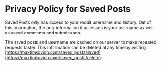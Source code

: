 # Privacy Policy for Saved Posts

Saved Posts only has access to your reddit username and history. Out of this information, the only information it accesses is your username as well as saved comments and submissions.

The saved posts and username are cached on our server to make repeated requests faster. This information can be deleted at any time by visiting [https://maxtimkovich.com/saved_posts/saved](https://maxtimkovich.com/saved_posts/delete).

